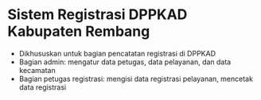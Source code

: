 Sistem Registrasi DPPKAD Kabupaten Rembang
================

- Dikhususkan untuk bagian pencatatan registrasi di DPPKAD
- Bagian admin: mengatur data petugas, data pelayanan, dan data kecamatan
- Bagian petugas registrasi: mengisi data registrasi pelayanan, mencetak data registrasi
